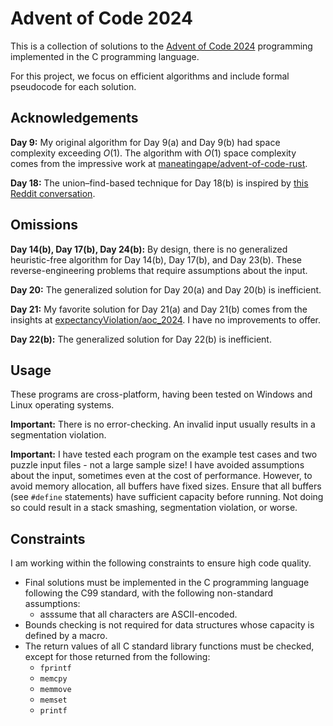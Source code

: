 <!-- README.md -->
<!-- Copyright (c) 2024-2025 Ishan Pranav -->
<!-- Licensed under the MIT license. -->

# Advent of Code 2024

This is a collection of solutions to the
[Advent of Code 2024](https://adventofcode.com/2024) programming implemented in
the C programming language.

For this project, we focus on efficient algorithms and include formal pseudocode
for each solution.

## Acknowledgements

**Day 9:** My original algorithm for Day 9(a) and Day 9(b) had space complexity
exceeding $O(1)$. The algorithm with $O(1)$ space complexity comes from the
impressive work at [maneatingape/advent-of-code-rust](https://github.com/maneatingape/advent-of-code-rust).

**Day 18:** The union–find-based technique for Day 18(b)
is inspired by [this Reddit conversation](https://www.reddit.com/r/adventofcode/comments/1hguacy/comment/m2m8wlg/?utm_source=share&utm_medium=web3x&utm_name=web3xcss&utm_term=1&utm_content=share_button).

## Omissions

**Day 14(b), Day 17(b), Day 24(b):** By design, there is no generalized
heuristic-free algorithm for Day 14(b), Day 17(b), and Day 23(b). These
reverse-engineering problems that require assumptions about the input.

**Day 20:** The generalized solution for Day 20(a) and Day 20(b) is inefficient.

**Day 21:** My favorite solution for Day 21(a) and Day 21(b) comes from the
insights at [expectancyViolation/aoc_2024](https://github.com/expectancyViolation/aoc_2024).
I have no improvements to offer.

**Day 22(b):** The generalized solution for Day 22(b) is inefficient.

## Usage

These programs are cross-platform, having been tested on Windows and Linux
operating systems.

**Important:** There is no error-checking. An invalid input usually results in a
segmentation violation.

**Important:** I have tested each program on the example test cases and two
puzzle input files - not a large sample size! I have avoided assumptions about
the input, sometimes even at the cost of performance. However, to avoid memory
allocation, all buffers have fixed sizes. Ensure that all buffers (see `#define`
statements) have sufficient capacity before running. Not doing so could result
in a stack smashing, segmentation violation, or worse.

## Constraints

I am working within the following constraints to ensure high code quality.

* Final solutions must be implemented in the C programming language following the C99 standard, with the following non-standard assumptions:
  * asssume that all characters are ASCII-encoded.
* Bounds checking is not required for data structures whose capacity is defined by a macro.
* The return values of all C standard library functions must be checked, except for those returned from the following:
  * `fprintf`
  * `memcpy`
  * `memmove`
  * `memset`
  * `printf`

